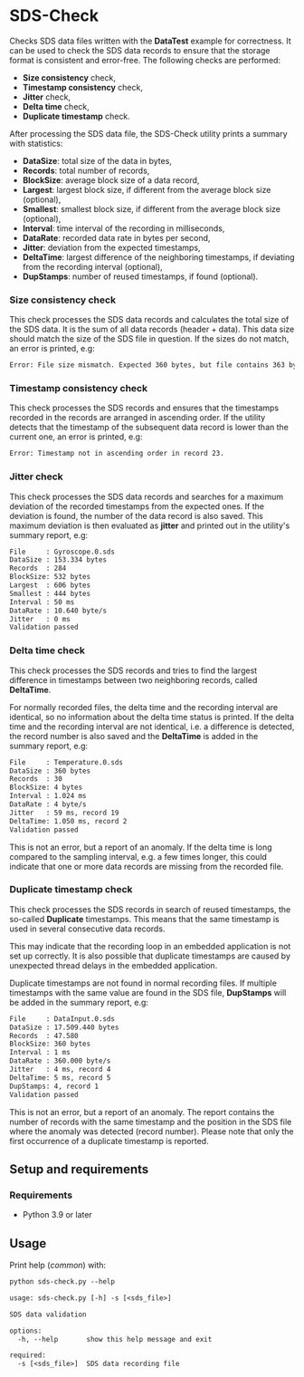 # SDS-Check

Checks SDS data files written with the **DataTest** example for correctness. It can be used
to check the SDS data records to ensure that the storage format is consistent and error-free.
The following checks are performed:

- **Size consistency** check,
- **Timestamp consistency** check,
- **Jitter** check,
- **Delta time** check,
- **Duplicate timestamp** check.

After processing the SDS data file, the SDS-Check utility prints a summary with statistics:

- **DataSize**:  total size of the data in bytes,
- **Records**:   total number of records,
- **BlockSize**: average block size of a data record,
- **Largest**:   largest block size, if different from the average block size (optional),
- **Smallest**:  smallest block size, if different from the average block size (optional),
- **Interval**:  time interval of the recording in milliseconds,
- **DataRate**:  recorded data rate in bytes per second,
- **Jitter**:    deviation from the expected timestamps,
- **DeltaTime**: largest difference of the neighboring timestamps, if deviating from the recording interval (optional),
- **DupStamps**: number of reused timestamps, if found (optional).

### Size consistency check

This check processes the SDS data records and calculates the total size of the SDS data.
It is the sum of all data records (header + data). This data size should match the size of
the SDS file in question. If the sizes do not match, an error is printed, e.g:

```txt
Error: File size mismatch. Expected 360 bytes, but file contains 363 bytes.
```

### Timestamp consistency check

This check processes the SDS records and ensures that the timestamps recorded in the records
are arranged in ascending order. If the utility detects that the timestamp of the subsequent
data record is lower than the current one, an error is printed, e.g:

```txt
Error: Timestamp not in ascending order in record 23.
```

### Jitter check

This check processes the SDS data records and searches for a maximum deviation of the recorded
timestamps from the expected ones. If the deviation is found, the number of the data record
is also saved. This maximum deviation is then evaluated as **jitter** and printed out in
the utility's summary report, e.g:

```txt
File     : Gyroscope.0.sds
DataSize : 153.334 bytes
Records  : 284
BlockSize: 532 bytes
Largest  : 606 bytes
Smallest : 444 bytes
Interval : 50 ms
DataRate : 10.640 byte/s
Jitter   : 0 ms
Validation passed
```

### Delta time check

This check processes the SDS records and tries to find the largest difference in timestamps
between two neighboring records, called **DeltaTime**.

For normally recorded files, the delta time and the recording interval are identical, so no information
about the delta time status is printed. If the delta time and the recording interval are not identical,
i.e. a difference is detected, the record number is also saved and the **DeltaTime** is added in
the summary report, e.g:

```txt
File     : Temperature.0.sds
DataSize : 360 bytes
Records  : 30
BlockSize: 4 bytes
Interval : 1.024 ms
DataRate : 4 byte/s
Jitter   : 59 ms, record 19
DeltaTime: 1.050 ms, record 2
Validation passed
```

This is not an error, but a report of an anomaly. If the delta time is long compared to the sampling
interval, e.g. a few times longer, this could indicate that one or more data records are missing from
the recorded file.

### Duplicate timestamp check

This check processes the SDS records in search of reused timestamps, the so-called **Duplicate**
timestamps. This means that the same timestamp is used in several consecutive data records.

This may indicate that the recording loop in an embedded application is not set up correctly. It is also
possible that duplicate timestamps are caused by unexpected thread delays in the embedded application.

Duplicate timestamps are not found in normal recording files. If multiple timestamps with the same value
are found in the SDS file, **DupStamps** will be added in the summary report, e.g:

```txt
File     : DataInput.0.sds
DataSize : 17.509.440 bytes
Records  : 47.580
BlockSize: 360 bytes
Interval : 1 ms
DataRate : 360.000 byte/s
Jitter   : 4 ms, record 4
DeltaTime: 5 ms, record 5
DupStamps: 4, record 1
Validation passed
```

This is not an error, but a report of an anomaly. The report contains the number of records with
the same timestamp and the position in the SDS file where the anomaly was detected (record number).
Please note that only the first occurrence of a duplicate timestamp is reported.

## Setup and requirements

### Requirements

- Python 3.9 or later

## Usage
Print help (*common*) with:

```txt
python sds-check.py --help
```

```txt
usage: sds-check.py [-h] -s [<sds_file>]

SDS data validation

options:
  -h, --help       show this help message and exit

required:
  -s [<sds_file>]  SDS data recording file
```

